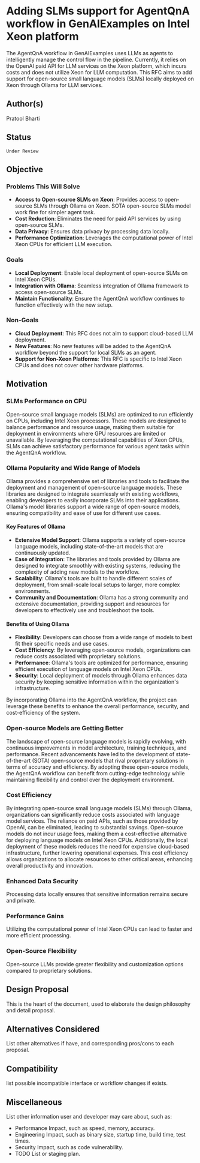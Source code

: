 # Adding SLMs support for AgentQnA workflow in GenAIExamples on Intel Xeon platform

The AgentQnA workflow in GenAIExamples uses LLMs as agents to intelligently manage the control flow in the pipeline. Currently, it relies on the OpenAI paid API for LLM services on the Xeon platform, which incurs costs and does not utilize Xeon for LLM computation. This RFC aims to add support for open-source small language models (SLMs) locally deployed on Xeon through Ollama for LLM services.

## Author(s)

Pratool Bharti

## Status

 `Under Review`

## Objective

### Problems This Will Solve
- **Access to Open-source SLMs on Xeon**: Provides access to open-source SLMs through Ollama on Xeon. SOTA open-source SLMs model work fine for simpler agent task. 
- **Cost Reduction**: Eliminates the need for paid API services by using open-source SLMs.
- **Data Privacy**: Ensures data privacy by processing data locally.
- **Performance Optimization**: Leverages the computational power of Intel Xeon CPUs for efficient LLM execution.

### Goals

- **Local Deployment**: Enable local deployment of open-source SLMs on Intel Xeon CPUs.
- **Integration with Ollama**: Seamless integration of Ollama framework to access open-source SLMs.
- **Maintain Functionality**: Ensure the AgentQnA workflow continues to function effectively with the new setup.

### Non-Goals

- **Cloud Deployment**: This RFC does not aim to support cloud-based LLM deployment.
- **New Features**: No new features will be added to the AgentQnA workflow beyond the support for local SLMs as an agent.
- **Support for Non-Xeon Platforms**: This RFC is specific to Intel Xeon CPUs and does not cover other hardware platforms.

## Motivation

### SLMs Performance on CPU
Open-source small language models (SLMs) are optimized to run efficiently on CPUs, including Intel Xeon processors. These models are designed to balance performance and resource usage, making them suitable for deployment in environments where GPU resources are limited or unavailable. By leveraging the computational capabilities of Xeon CPUs, SLMs can achieve satisfactory performance for various agent tasks within the AgentQnA workflow.

### Ollama Popularity and Wide Range of Models
Ollama provides a comprehensive set of libraries and tools to facilitate the deployment and management of open-source language models. These libraries are designed to integrate seamlessly with existing workflows, enabling developers to easily incorporate SLMs into their applications. Ollama's model libraries support a wide range of open-source models, ensuring compatibility and ease of use for different use cases.

#### Key Features of Ollama
- **Extensive Model Support**: Ollama supports a variety of open-source language models, including state-of-the-art models that are continuously updated.
- **Ease of Integration**: The libraries and tools provided by Ollama are designed to integrate smoothly with existing systems, reducing the complexity of adding new models to the workflow.
- **Scalability**: Ollama's tools are built to handle different scales of deployment, from small-scale local setups to larger, more complex environments.
- **Community and Documentation**: Ollama has a strong community and extensive documentation, providing support and resources for developers to effectively use and troubleshoot the tools.

#### Benefits of Using Ollama
- **Flexibility**: Developers can choose from a wide range of models to best fit their specific needs and use cases.
- **Cost Efficiency**: By leveraging open-source models, organizations can reduce costs associated with proprietary solutions.
- **Performance**: Ollama's tools are optimized for performance, ensuring efficient execution of language models on Intel Xeon CPUs.
- **Security**: Local deployment of models through Ollama enhances data security by keeping sensitive information within the organization's infrastructure.

By incorporating Ollama into the AgentQnA workflow, the project can leverage these benefits to enhance the overall performance, security, and cost-efficiency of the system.

### Open-source Models are Getting Better
The landscape of open-source language models is rapidly evolving, with continuous improvements in model architecture, training techniques, and performance. Recent advancements have led to the development of state-of-the-art (SOTA) open-source models that rival proprietary solutions in terms of accuracy and efficiency. By adopting these open-source models, the AgentQnA workflow can benefit from cutting-edge technology while maintaining flexibility and control over the deployment environment.

### Cost Efficiency

By integrating open-source small language models (SLMs) through Ollama, organizations can significantly reduce costs associated with language model services. The reliance on paid APIs, such as those provided by OpenAI, can be eliminated, leading to substantial savings. Open-source models do not incur usage fees, making them a cost-effective alternative for deploying language models on Intel Xeon CPUs. Additionally, the local deployment of these models reduces the need for expensive cloud-based infrastructure, further lowering operational expenses. This cost efficiency allows organizations to allocate resources to other critical areas, enhancing overall productivity and innovation.

### Enhanced Data Security
Processing data locally ensures that sensitive information remains secure and private.

### Performance Gains
Utilizing the computational power of Intel Xeon CPUs can lead to faster and more efficient processing.

### Open-Source Flexibility
Open-source LLMs provide greater flexibility and customization options compared to proprietary solutions.


## Design Proposal

This is the heart of the document, used to elaborate the design philosophy and detail proposal.

## Alternatives Considered

List other alternatives if have, and corresponding pros/cons to each proposal.

## Compatibility

list possible incompatible interface or workflow changes if exists.

## Miscellaneous

List other information user and developer may care about, such as:

- Performance Impact, such as speed, memory, accuracy.
- Engineering Impact, such as binary size, startup time, build time, test times.
- Security Impact, such as code vulnerability.
- TODO List or staging plan.
